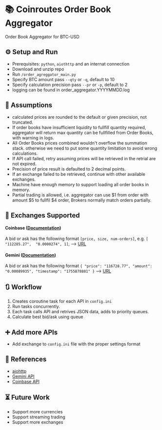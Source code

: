 # :books: Coinroutes Order Book Aggregator
Order Book Aggregator for BTC-USD

## :gear: Setup and Run
- Prerequisites: `python`, `aiothttp` and an internat connection
- Download and unzip repo
- Run `/order_agreggator_main.py`
- Specify BTC amount pass `--qty` or `-q`, default to 10
- Specify calculation precision pass `--pr` or `-p`, default to 2
- logging can be found in order_aggregator.YYYYMMDD.log

## :scroll: Assumptions 
- calculated prices are rounded to the default or given precision, not truncated.
- If order books have insufficient liquidity to fullfill quantity required, aggregator will return max quantity can be fullfilled from Order Books, with warning in logs.
- All Order Books prices combined wouldn't overflow the summation stack. otherwise we need to put some quantity limitation to avoid wrong calculations.
- If API call failed, retry assuming prices will be retrieved in the retrial are not expired.
- Precision of price result is defaulted to 2 decimal points.
- If an exchange failed to be retrieved, continue with other available exchanges.
- Machine have enough memory to support loading all order books in memory.
- Partial trading is allowed, i.e. aggregator can use $1 from order with amount $5 to fullfil $4 order, Brokers normally match orders partially.

## :currency_exchange: Exchanges Supported
#### Coinbase ([Documentation](https://docs.cdp.coinbase.com/api-reference/exchange-api/rest-api/products/get-product-book))
A bid or ask has the following format `[price, size, num-orders]`, e.g. `[ "112285.27",  "0.0000274", 1]`, 
--> [URL](https://api.exchange.coinbase.com/products/BTC-USD/book?level=2)


#### Gemini ([Documentation](https://docs.gemini.com/rest/market-data#get-current-order-book))
A bid or ask has the following format 
`{
    "price": "116728.77",
    "amount": "0.00089935",
    "timestamp": "1755878881"
}` --> [URL](https://api.gemini.com/v1/book/BTCUSD)

## :arrows_clockwise: Workflow
1. Creates coroutine task for each API in `config.ini`
2. Run tasks concurrently.
3. Each task calls API and retrives JSON data, adds to priority queues.
3. Calculate best bid/ask using queue

## :heavy_plus_sign: Add more APIs
- Add exchange to `config.ini` file with the proper settings format

## :open_book: References
- [aiohttp](https://docs.aiohttp.org/en/stable/client_reference.html)
- [Gemini API](https://docs.gemini.com/rest/market-data#get-current-order-book)
- [Coinbase API](https://docs.cdp.coinbase.com/api-reference/exchange-api/rest-api/products/get-product-book)

## :hourglass_flowing_sand: Future Work
- Support more currencies
- Support streaming trading
- Support more exchanges


